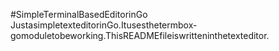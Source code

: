 # Simple Terminal Based Editor in Go
Just a simple text editor in Go. It uses the termbox-go module to be working. This README file is written in the text editor.
